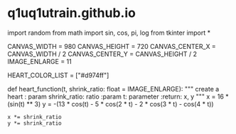 # q1uq1utrain.github.io
import random
from math import sin, cos, pi, log
from tkinter import *

CANVAS_WIDTH = 980
CANVAS_HEIGHT = 720
CANVAS_CENTER_X = CANVAS_WIDTH / 2
CANVAS_CENTER_Y = CANVAS_HEIGHT / 2
IMAGE_ENLARGE = 11

HEART_COLOR_LIST = ["#d974ff"]

def heart_function(t, shrink_ratio: float = IMAGE_ENLARGE):
    """
    create a heart
    : param shrink_ratio: ratio
    :param t: parameter
    :return: x, y
    """
    x = 16 * (sin(t) ** 3)
    y = -(13 * cos(t) - 5 * cos(2 * t) - 2 * cos(3 * t) - cos(4 * t))

    x *= shrink_ratio
    y *= shrink_ratio
